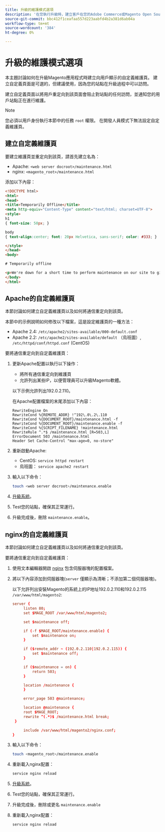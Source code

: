 ```yaml
---
title: 升級的維護模式選項
description: '在您執行升級時，建立客戶在您的Adobe Commerce或Magento Open Source店面看到的自定義維護模式頁面。 '
source-git-commit: bbc412f1ceafaa557d223aabfd4b2a381d6ab04a
workflow-type: tm+mt
source-wordcount: '384'
ht-degree: 0%

---
```



# 升級的維護模式選項

本主題討論如何在升級Magento應用程式時建立向用戶顯示的自定義維護頁。 建立自定義頁面是可選的，但建議使用，因為您的站點在升級過程中可以訪問。

建立自定義頁面以將用戶重定向到該頁面會阻止對站點的任何訪問，並通知您的用戶站點正在進行維護。

>[!NOTE]
>
>您必須以用戶身份執行本節中的任務 `root` 權限。 在開發人員模式下無法設定自定義維護頁。

## 建立自定義維護頁

要建立維護頁並重定向到該頁，請首先建立名為：

- Apache: `<web server docroot>/maintenance.html`
- nginx: `<magento_root>/maintenance.html`

添加以下內容：

```html
<!DOCTYPE html>
<html>
<head>
<title>Temporarily Offline</title>
<meta http-equiv="Content-Type" content="text/html; charset=UTF-8">
<style>
h1
{ font-size: 50px; }

body
{ text-align:center; font: 20px Helvetica, sans-serif; color: #333; }

</style>
</head>
<body>

# Temporarily offline

<p>We're down for a short time to perform maintenance on our site to give you the best possible experience. Check back soon!</p>
</body>
</html>
```

## Apache的自定義維護頁

本節討論如何建立自定義維護頁以及如何將通信重定向到該頁。

本節中的示例說明如何修改以下檔案，這是設定維護頁的一種方法：

- Apache 2.4: `/etc/apache2/sites-available/000-default.conf`
- Apache 2.2: `/etc/apache2/sites-available/default` （烏班圖）, `/etc/httpd/conf/httpd.conf` (CentOS)

要將通信重定向到自定義維護頁：

1. 更新Apache配置以執行以下操作：

   - 將所有通信重定向到維護頁
   - 允許列出某些IP，以便管理員可以升級Magento軟體。

   以下示例允許列出192.0.2.110。

   在Apache配置檔案的末尾添加以下內容：

   ```terminal
   RewriteEngine On
   RewriteCond %{REMOTE_ADDR} !^192\.0\.2\.110
   RewriteCond %{DOCUMENT_ROOT}/maintenance.html -f
   RewriteCond %{DOCUMENT_ROOT}/maintenance.enable -f
   RewriteCond %{SCRIPT_FILENAME} !maintenance.html
   RewriteRule ^.*$ /maintenance.html [R=503,L]
   ErrorDocument 503 /maintenance.html
   Header Set Cache-Control "max-age=0, no-store"
   ```

1. 重新啟動Apache:

   - CentOS: `service httpd restart`
   - 烏班圖： `service apache2 restart`

1. 輸入以下命令：

   ```bash
   touch <web server docroot>/maintenance.enable
   ```

1. [升級系統](../implementation/perform-upgrade.md)。
1. Test您的站點，確保其正常運行。
1. 升級完成後，刪除 `maintenance.enable`。

## nginx的自定義維護頁

本節討論如何建立自定義維護頁以及如何將通信重定向到該頁。

要將通信重定向到自定義維護頁：

1. 使用文本編輯器開啟 [nginx](https://glossary.magento.com/nginx) 包含伺服器塊的配置檔案。
1. 將以下內容添加到伺服器塊(`server` 僅顯示為清晰；不添加第二個伺服器塊)。

   以下允許列出安裝Magento的系統上的IP地址192.0.2.110和192.0.2.115 `/var/www/html/magento2`:

   ```conf
   server {
        listen 80;
        set $MAGE_ROOT /var/www/html/magento2;
   
        set $maintenance off;
   
        if (-f $MAGE_ROOT/maintenance.enable) {
            set $maintenance on;
        }
   
        if ($remote_addr ~ (192.0.2.110|192.0.2.115)) {
            set $maintenance off;
        }
   
        if ($maintenance = on) {
            return 503;
        }
   
        location /maintenance {
        }
   
        error_page 503 @maintenance;
   
        location @maintenance {
        root $MAGE_ROOT;
        rewrite ^(.*)$ /maintenance.html break;
    }
   
        include /var/www/html/magento2/nginx.conf;
   }
   ```

1. 輸入以下命令：

   ```bash
   touch <magento_root>/maintenance.enable
   ```

1. 重新載入nginx配置：

   ```bash
   service nginx reload
   ```

1. [升級系統](../implementation/perform-upgrade.md)。
1. Test您的站點，確保其正常運行。
1. 升級完成後，刪除或更名 `maintenance.enable`
1. 重新載入nginx配置：

   ```bash
   service nginx reload
   ```
